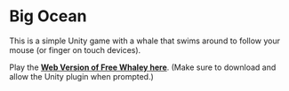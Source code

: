 Big Ocean
=========

This is a simple Unity game with a whale that swims around to follow your mouse (or finger on touch devices).

Play the **<a href="http://peterbee.github.io/free-whaley/" target="_blank">Web Version of Free Whaley here</a>**.  (Make sure to download and allow the Unity plugin when prompted.)
